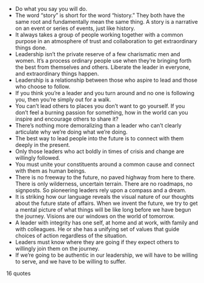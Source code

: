  - Do what you say you will do.
 - The word “story” is short for the word “history.” They both have the same root and fundamentally mean the same thing. A story is a narrative on an event or series of events, just like history.
 - It always takes a group of people working together with a common purpose in an atmosphere of trust and collaboration to get extraordinary things done.
 - Leadership isn’t the private reserve of a few charismatic men and women. It’s a process ordinary people use when they’re bringing forth the best from themselves and others. Liberate the leader in everyone, and extraordinary things happen.
 - Leadership is a relationship between those who aspire to lead and those who choose to follow.
 - If you think you’re a leader and you turn around and no one is following you, then you’re simply out for a walk.
 - You can’t lead others to places you don’t want to go yourself. If you don’t feel a burning passion for something, how in the world can you inspire and encourage others to share it?
 - There’s nothing more demoralizing than a leader who can’t clearly articulate why we’re doing what we’re doing.
 - The best way to lead people into the future is to connect with them deeply in the present.
 - Only those leaders who act boldly in times of crisis and change are willingly followed.
 - You must unite your constituents around a common cause and connect with them as human beings.
 - There is no freeway to the future, no paved highway from here to there. There is only wilderness, uncertain terrain. There are no roadmaps, no signposts. So pioneering leaders rely upon a compass and a dream.
 - It is striking how our language reveals the visual nature of our thoughts about the future state of affairs. When we invent the future, we try to get a mental picture of what things will be like long before we have begun the journey. Visions are our windows on the world of tomorrow.
 - A leader with integrity has one self, at home and at work, with family and with colleagues. He or she has a unifying set of values that guide choices of action regardless of the situation.
 - Leaders must know where they are going if they expect others to willingly join them on the journey.
 - If we’re going to be authentic in our leadership, we will have to be willing to serve, and we have to be willing to suffer.

16 quotes